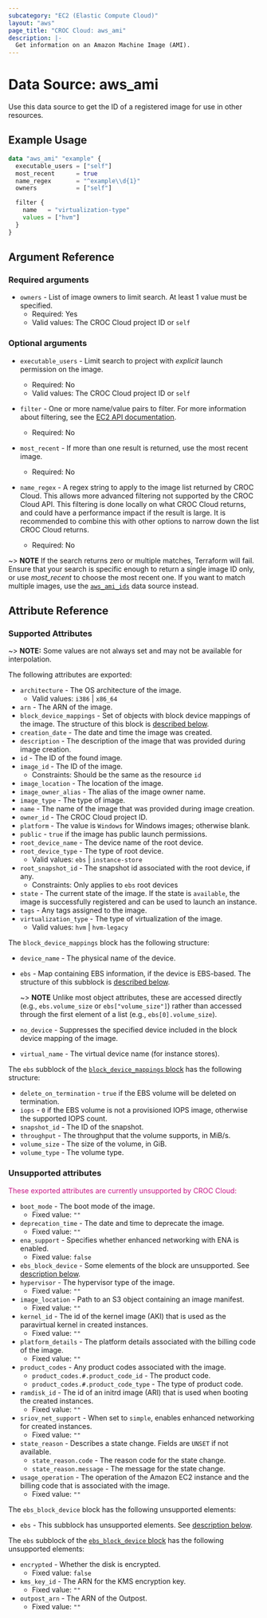```yaml
---
subcategory: "EC2 (Elastic Compute Cloud)"
layout: "aws"
page_title: "CROC Cloud: aws_ami"
description: |-
  Get information on an Amazon Machine Image (AMI).
---
```


[describe-images]: https://docs.cloud.croc.ru/en/api/ec2/images/DescribeImages.html
[tf-ami-ids]: ami_ids.html

# Data Source: aws_ami

Use this data source to get the ID of a registered image for use in other resources.

## Example Usage

```terraform
data "aws_ami" "example" {
  executable_users = ["self"]
  most_recent      = true
  name_regex       = "^example\\d{1}"
  owners           = ["self"]

  filter {
    name   = "virtualization-type"
    values = ["hvm"]
  }
}
```

## Argument Reference

### Required arguments

* `owners` - List of image owners to limit search. At least 1 value must be specified.
  * Required: Yes
  * Valid values: The CROC Cloud project ID or `self`

### Optional arguments

* `executable_users` - Limit search to project with *explicit* launch permission on the image.
  * Required: No
  * Valid values: The CROC Cloud project ID or `self`
* `filter` - One or more name/value pairs to filter.
  For more information about filtering, see the [EC2 API documentation][describe-images].
  * Required: No
* `most_recent` - If more than one result is returned, use the most recent image.
  * Required: No

* `name_regex` - A regex string to apply to the image list returned by CROC Cloud.
  This allows more advanced filtering not supported by the CROC Cloud API.
  This filtering is done locally on what CROC Cloud returns, and could have a performance impact if the result is large.
  It is recommended to combine this with other options to narrow down the list CROC Cloud returns.
  * Required: No

~> **NOTE** If the search returns zero or multiple matches, Terraform will fail.
Ensure that your search is specific enough to return
a single image ID only, or use *most_recent* to choose the most recent one.
If you want to match multiple images, use the [`aws_ami_ids`][tf-ami-ids] data source instead.

## Attribute Reference

### Supported Attributes

~> **NOTE:** Some values are not always set and may not be available for
interpolation.

The following attributes are exported:

* `architecture` - The OS architecture of the image.
  * Valid values: `i386` | `x86_64`
* `arn` - The ARN of the image.
* `block_device_mappings` - Set of objects with block device mappings of the image.
  The structure of this block is [described below](#block_device_mappings).
* `creation_date` - The date and time the image was created.
* `description` - The description of the image that was provided during image
  creation.
* `id` - The ID of the found image.
* `image_id` - The ID of the image.
  * Constraints: Should be the same as the resource `id`
* `image_location` - The location of the image.
* `image_owner_alias` -  The alias of the image owner name.
* `image_type` - The type of image.
* `name` - The name of the image that was provided during image creation.
* `owner_id` - The CROC Cloud project ID.
* `platform` - The value is `Windows` for Windows images; otherwise blank.
* `public` - `true` if the image has public launch permissions.
* `root_device_name` - The device name of the root device.
* `root_device_type` - The type of root device.
  * Valid values: `ebs` | `instance-store`
* `root_snapshot_id` - The snapshot id associated with the root device, if any.
  * Constraints: Only applies to `ebs` root devices
* `state` - The current state of the image. If the state is `available`, the image
  is successfully registered and can be used to launch an instance.
* `tags` - Any tags assigned to the image.
* `virtualization_type` - The type of virtualization of the image.
  * Valid values: `hvm` | `hvm-legacy`

<a id="block_device_mappings"></a>
The `block_device_mappings` block has the following structure:

* `device_name` - The physical name of the device.
* `ebs` - Map containing EBS information, if the device is EBS-based.
  The structure of this subblock is [described below](#ebs).

  ~> **NOTE** Unlike most object attributes, these are accessed directly (e.g., `ebs.volume_size` or `ebs["volume_size"]`) rather than accessed through the first element of a list (e.g., `ebs[0].volume_size`).
* `no_device` - Suppresses the specified device included in the block device mapping of the image.
* `virtual_name` - The virtual device name (for instance stores).

<a id="ebs"></a>
The `ebs` subblock of the [`block_device_mappings` block](#block_device_mappings) has the following structure:
* `delete_on_termination` - `true` if the EBS volume will be deleted on termination.
* `iops` - `0` if the EBS volume is not a provisioned IOPS image, otherwise the supported IOPS count.
* `snapshot_id` - The ID of the snapshot.
* `throughput` - The throughput that the volume supports, in MiB/s.
* `volume_size` - The size of the volume, in GiB.
* `volume_type` - The volume type.

### Unsupported attributes

<span style="color:MediumVioletRed">These exported attributes are currently unsupported by CROC Cloud:</span>

* `boot_mode` - The boot mode of the image.
  * Fixed value: `""`
* `deprecation_time` - The date and time to deprecate the image.
  * Fixed value: `""`
* `ena_support` - Specifies whether enhanced networking with ENA is enabled.
  * Fixed value: `false`
* `ebs_block_device` - Some elements of the block are unsupported. See [description below](#ebs_block_device_unsupported).
* `hypervisor` - The hypervisor type of the image.
  * Fixed value: `""`
* `image_location` - Path to an S3 object containing an image manifest.
  * Fixed value: `""`
* `kernel_id` - The id of the kernel image (AKI) that is used as the paravirtual kernel in created instances.
  * Fixed value: `""`
* `platform_details` - The platform details associated with the billing code of the image.
  * Fixed value: `""`
* `product_codes` - Any product codes associated with the image.
  * `product_codes.#.product_code_id` - The product code.
  * `product_codes.#.product_code_type` - The type of product code.
* `ramdisk_id` - The id of an initrd image (ARI) that is used when booting the created instances.
  * Fixed value: `""`
* `sriov_net_support` - When set to `simple`, enables enhanced networking for created instances.
  * Fixed value: `""`
* `state_reason` - Describes a state change. Fields are `UNSET` if not available.
    * `state_reason.code` - The reason code for the state change.
    * `state_reason.message` - The message for the state change.
* `usage_operation` - The operation of the Amazon EC2 instance and the billing code that is associated with the image.
  * Fixed value: `""`

<a id="ebs_block_device_unsupported"></a>
The `ebs_block_device` block has the following unsupported elements:

* `ebs` - This subblock has unsupported elements. See [description below](#ebs_unsupported).

<a id="ebs_unsupported"></a>
The `ebs` subblock of the [`ebs_block_device` block](#ebs_block_device_unsupported) has the following unsupported elements:

  * `encrypted` - Whether the disk is encrypted.
      * Fixed value: `false`
  * `kms_key_id` - The ARN for the KMS encryption key.
      * Fixed value: `""`
  * `outpost_arn` - The ARN of the Outpost.
      * Fixed value: `""`
